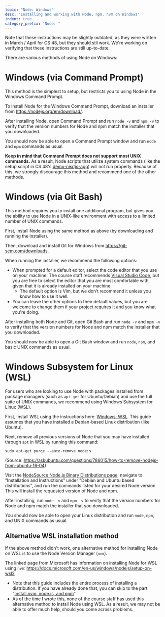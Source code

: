 ```yaml
---
topic: "Node: Windows"
desc: "Installing and working with Node, npm, nvm on Windows"
indent: true
category_prefix: "Node: "
---
```


Note that these instructions may be slightly outdated, as they were written in March / April for CS 48, but they should stil work. We're working on verifying that these instructions are still up-to-date.

There are various methods of using Node on Windows:

# Windows (via Command Prompt)

This method is the simplest to setup, but restricts you to using Node in the Windows Command Prompt.

To install Node for the Windows Command Prompt, download an installer from <https://nodejs.org/en/download/>.

After installing Node, open Command Prompt and run `node -v` and `npm -v` to verify that the version numbers for Node and npm match the installer that you downloaded.

You should now be able to open a Command Prompt window and run `node` and `npm` commands as usual. 

**Keep in mind that Command Prompt does not support most UNIX commands.** As a result, Node scripts that utilize system commands (like the setup script in CS 48's [demo-nextjs-app](https://github.com/ucsb-cs48-s20/demo-nextjs-app)) will not run properly. Because of this, we strongly discourage this method and recommend one of the other methods.

# Windows (via Git Bash)

This method requires you to install one additional program, but gives you the ability to use Node in a UNIX-like environment with access to a limited number of UNIX commands.

First, install Node using the same method as above (by downloading and running the installer).

Then, download and install Git for Windows from <https://git-scm.com/downloads>.

When running the installer, we recommend the following options:

* When prompted for a default editor, select the code editor that you use on your machine. The course staff recommends [Visual Studio Code](/topics/vscode/), but you are free to select the editor that you are most comfortable with, given that it is already installed on your machine. 
  * The default option is Vim, but we don't recommend it unless you know how to use it well.
* You can leave the other options to their default values, but you are welcome to change them if your project requires it and you know what you're doing.

After installing both Node and Git, open Git Bash and run `node -v` and `npm -v` to verify that the version numbers for Node and npm match the installer that you downloaded.

You should now be able to open a Git Bash window and run `node`, `npm`, and basic UNIX commands as usual. 

# Windows Subsystem for Linux (WSL)

For users who are looking to use Node with packages installed from package managers (such as `apt-get` for Ubuntu/Debian) and use the  full suite of UNIX commands, we recommend using Windows Subsystem for Linux (WSL).

First, install WSL using the instructions here: [Windows: WSL](/topics/windows_wsl/). This guide assumes that you have installed a Debian-based Linux distribution (like Ubuntu).

Next, remove all previous versions of Node that you may have installed through `apt` in WSL by running this command:
```
sudo apt-get purge --auto-remove nodejs
```
(Source: <https://askubuntu.com/questions/786015/how-to-remove-nodejs-from-ubuntu-16-04>)

Visit the [NodeSource Node.js Binary Distributions page](https://github.com/nodesource/distributions/blob/master/README.md), navigate to "Installation and Instructions" under "Debian and Ubuntu based distributions", and run the commands listed for your desired Node version. This will install the requested version of Node and npm.

After installing, run `node -v` and `npm -v` to verify that the version numbers for Node and npm match the installer that you downloaded.

You should now be able to open your Linux distribution and run `node`, `npm`, and UNIX commands as usual. 

## Alternative WSL installation method

If the above method didn't work, one alternative method for installing Node on WSL is to use the Node Version Manager (`nvm`). 

The linked page from Microsoft has information on installing Node for WSL using `nvm`: <https://docs.microsoft.com/en-us/windows/nodejs/setup-on-wsl2>

* Note that this guide includes the entire process of installing a distribution. If you have already done that, you can skip to the part "[Install nvm, node.js, and npm](https://docs.microsoft.com/en-us/windows/nodejs/setup-on-wsl2#install-nvm-nodejs-and-npm)"
* As of the time I wrote this, none of the course staff has used this alternative method to install Node using WSL. As a result, we may not be able to offer much help, should you come across problems.
